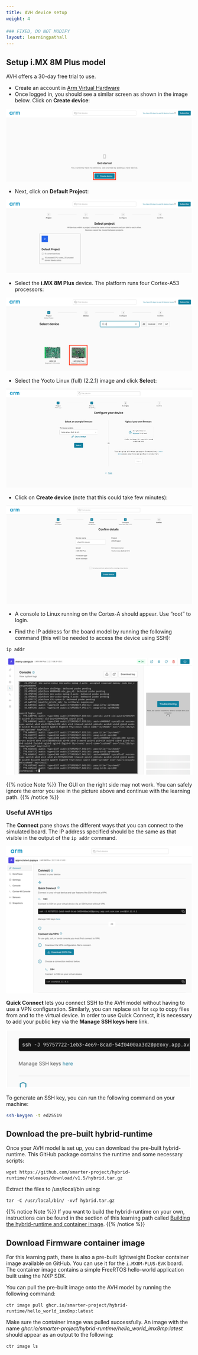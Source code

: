 ```yaml
---
title: AVH device setup
weight: 4

### FIXED, DO NOT MODIFY
layout: learningpathall
---
```


## Setup i.MX 8M Plus model

AVH offers a 30-day free trial to use.
-	Create an account in [Arm Virtual Hardware](https://app.avh.arm.com/login)
-	Once logged in, you should see a similar screen as shown in the image below. Click on **Create device**:
  
![create device alt-text#center](avh_images/avh1.png "Figure 1. Create device")
- Next, click on **Default Project**:
  
![select project alt-text#center](avh_images/avh2.png "Figure 2. Select project")
- Select the **i.MX 8M Plus** device. The platform runs four Cortex-A53 processors:

![Select the i.MX 8M Plus device alt-text#center](avh_images/avh3.png "Figure 3. Select device")

- Select the Yocto Linux (full) (2.2.1) image and click **Select**:
  
![Select the Yocto Linux (full) (2.2.1) alt-text#center](avh_images/avh4.png "Figure 4. Select the Yocto Linux (full) (2.2.1) image")
- Click on **Create device** (note that this could take few minutes):

![confirm create device alt-text#center](avh_images/avh5.png "Figure 5. Confirm create device")

-	A console to Linux running on the Cortex-A should appear. Use “root” to login.

-	Find the IP address for the board model by running the following command (this will be needed to access the device using SSH):
```bash
ip addr
```
![A running model alt-text#center](avh_images/avh6.png "Figure 6. A running model")

{{% notice Note %}}
The GUI on the right side may not work. You can safely ignore the error you see in the picture above and continue with the learning path.
{{% /notice %}}

### Useful AVH tips

The **Connect** pane shows the different ways that you can connect to the simulated board. The IP address specified should be the same as that visible in the output of the `ip addr` command.

![AVH connect interface alt-text#center](avh_images/avh7.png "Figure 7. AVH connect interface")

**Quick Connect** lets you connect SSH to the AVH model without having to use a VPN configuration. Similarly, you can replace `ssh` for `scp` to copy files from and to the virtual device. In order to use Quick Connect, it is necessary to add your public key via the **Manage SSH keys here** link.

![Generate SSH key alt-text#center](avh_images/avh8.png "Figure 8. Generate SSH key")

To generate an SSH key, you can run the following command on your machine:
```bash
ssh-keygen -t ed25519
```


## Download the pre-built hybrid-runtime

Once your AVH model is set up, you can download the pre-built hybrid-runtime. This GitHub package contains the runtime and some necessary scripts:

```console
wget https://github.com/smarter-project/hybrid-runtime/releases/download/v1.5/hybrid.tar.gz
```

Extract the files to /usr/local/bin using:
```console
tar -C /usr/local/bin/ -xvf hybrid.tar.gz
```
{{% notice Note %}}
If you want to build the hybrid-runtime on your own, instructions can be found in the section of this learning path called [Building the hybrid-runtime and container image](/learning-paths/embedded-systems/cloud-native-deployment-on-hybrid-edge-systems/build-runtime/).
{{% /notice %}}

## Download Firmware container image

For this learning path, there is also a pre-built lightweight Docker container image available on GitHub. You can use it for the `i.MX8M-PLUS-EVK` board. The container image contains a simple FreeRTOS hello-world application built using the NXP SDK.

You can pull the pre-built image onto the AVH model by running the following command:

```console
ctr image pull ghcr.io/smarter-project/hybrid-runtime/hello_world_imx8mp:latest
```
Make sure the container image was pulled successfully. An image with the name *ghcr.io/smarter-project/hybrid-runtime/hello_world_imx8mp:latest* should appear as an output to the following:

```console
ctr image ls
```

